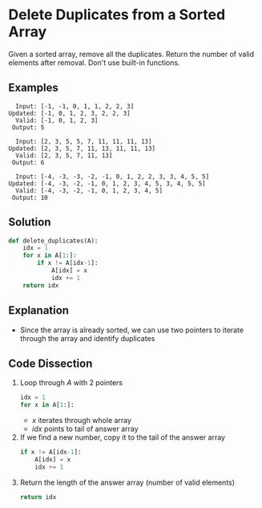 # Delete Duplicates from a Sorted Array
Given a sorted array, remove all the duplicates. Return the number of valid elements after removal. Don't use built-in functions.

## Examples
```
  Input: [-1, -1, 0, 1, 1, 2, 2, 3]
Updated: [-1, 0, 1, 2, 3, 2, 2, 3]
  Valid: [-1, 0, 1, 2, 3]
 Output: 5

  Input: [2, 3, 5, 5, 7, 11, 11, 11, 13]
Updated: [2, 3, 5, 7, 11, 13, 11, 11, 13]
  Valid: [2, 3, 5, 7, 11, 13]
 Output: 6

  Input: [-4, -3, -3, -2, -1, 0, 1, 2, 2, 3, 3, 4, 5, 5]
Updated: [-4, -3, -2, -1, 0, 1, 2, 3, 4, 5, 3, 4, 5, 5]
  Valid: [-4, -3, -2, -1, 0, 1, 2, 3, 4, 5]
 Output: 10
```

## Solution
```python
def delete_duplicates(A):
    idx = 1
    for x in A[1:]:
        if x != A[idx-1]:
            A[idx] = x
            idx += 1
    return idx
```

## Explanation
* Since the array is already sorted, we can use two pointers to iterate through the array and identify duplicates

## Code Dissection
1. Loop through _A_ with 2 pointers
    ```python
    idx = 1
    for x in A[1:]:
    ```
    * _x_ iterates through whole array
    * _idx_ points to tail of answer array
2. If we find a new number, copy it to the tail of the answer array
    ```python
    if x != A[idx-1]:
        A[idx] = x
        idx += 1
    ```
3. Return the length of the answer array (number of valid elements)
    ```python
    return idx
    ```